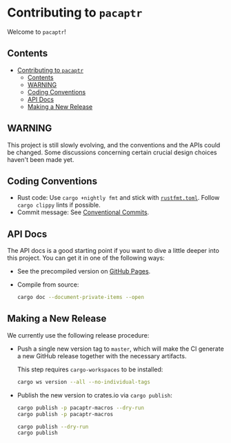 # Contributing to `pacaptr`

Welcome to `pacaptr`!

## Contents

- [Contributing to `pacaptr`](#contributing-to-pacaptr)
  - [Contents](#contents)
  - [WARNING](#warning)
  - [Coding Conventions](#coding-conventions)
  - [API Docs](#api-docs)
  - [Making a New Release](#making-a-new-release)

## WARNING

This project is still slowly evolving, and the conventions and the APIs could be changed.
Some discussions concerning certain crucial design choices haven't been made yet.

## Coding Conventions

- Rust code: Use `cargo +nightly fmt` and stick with [`rustfmt.toml`](../rustfmt.toml). Follow `cargo clippy` lints if possible.
- Commit message: See [Conventional Commits](https://conventionalcommits.org).

## API Docs

The API docs is a good starting point if you want to dive a little deeper into this project.
You can get it in one of the following ways:

- See the precompiled version on [GitHub Pages](https://rami3l.github.io/pacaptr).
- Compile from source:

  ```bash
  cargo doc --document-private-items --open
  ```

## Making a New Release

We currently use the following release procedure:

- Push a single new version tag to `master`, which will make the CI generate a new GitHub release together with the necessary artifacts.

  This step requires `cargo-workspaces` to be installed:

  ```bash
  cargo ws version --all --no-individual-tags
  ```

- Publish the new version to crates.io via `cargo publish`:

  ```bash
  cargo publish -p pacaptr-macros --dry-run
  cargo publish -p pacaptr-macros

  cargo publish --dry-run
  cargo publish
  ```
